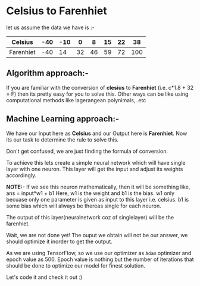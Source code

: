 # Celsius to Farenhiet

let us assume the data we have is :-

| Celsius   | -40 | -10 | 0 | 8 | 15  | 22  | 38  |
|-----------|-----|-----|---|---|-----|-----|-----|
| Farenhiet | -40 | 14  | 32| 46| 59  | 72  | 100 |


## Algorithm approach:-
If you are familiar with the conversion of **clesius** to **Farenhiet** (i.e. c*1.8 + 32 = F)
then its pretty easy for you to solve this.
Other ways can be like using computational methods like lagerangean polynimals,..etc

## Machine Learning approach:-
We have our Input here as **Celsius** and our Output here is **Farenhiet**.
Now its our task to determine the rule to solve this.

Don't get confused, we are just finding the formula of conversion.

To achieve this lets create a simple neural network which will have single layer with one neuron.
This layer will get the input and adjust its weights accordingly.

**NOTE:-** If we see this neuron mathematically, then it will be something like, ans = input*w1 + b1
Here, w1 is the weight and b1 is the bias.
w1 only becuase only one parameter is given as input to this layer i.e. celsius.
b1 is some bias which will always be thereas single for each neuron.

The output of this layer(neuralnetwork coz of singlelayer) will be the farenhiet.

Wait, we are not done yet!
The ouput we obtain will not be our answer, we should optimize it inorder to get the output.

As we are using TensorFlow, so we use our optimizer as `Adam` optimizer and epoch value as 500.
Epoch value is nothing but the number of iterations that should be done to optimize our model for finest solution.

Let's code it and check it out :)
